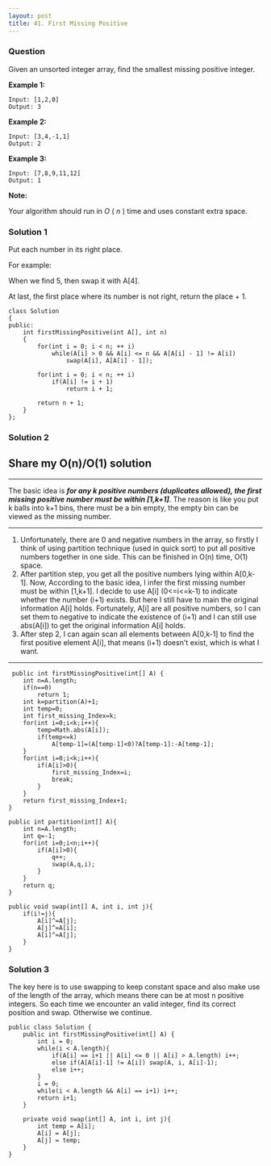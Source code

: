 ```yaml
---
layout: post
title: 41. First Missing Positive
---
```

### Question
Given an unsorted integer array, find the smallest missing positive integer.

 **Example 1:**

    
    
    Input: [1,2,0]
    Output: 3
    

**Example 2:**

    
    
    Input: [3,4,-1,1]
    Output: 2
    

**Example 3:**

    
    
    Input: [7,8,9,11,12]
    Output: 1
    

**Note:**

Your algorithm should run in _O_ ( _n_ ) time and uses constant extra space.

### Solution 1
Put each number in its right place.

For example:

When we find 5, then swap it with A[4].

At last, the first place where its number is not right, return the place + 1.

    
    
    class Solution
    {
    public:
        int firstMissingPositive(int A[], int n)
        {
            for(int i = 0; i < n; ++ i)
                while(A[i] > 0 && A[i] <= n && A[A[i] - 1] != A[i])
                    swap(A[i], A[A[i] - 1]);
            
            for(int i = 0; i < n; ++ i)
                if(A[i] != i + 1)
                    return i + 1;
            
            return n + 1;
        }
    };


### Solution 2
## Share my O(n)/O(1) solution

* * *

The basic idea is ***for any k positive numbers (duplicates allowed), the
first missing positive number must be within [1,k+1]***. The reason is like
you put k balls into k+1 bins, there must be a bin empty, the empty bin can be
viewed as the missing number.

* * *

  1. Unfortunately, there are 0 and negative numbers in the array, so firstly I think of using partition technique (used in quick sort) to put all positive numbers together in one side. This can be finished in O(n) time, O(1) space.
  2. After partition step, you get all the positive numbers lying within A[0,k-1]. Now, According to the basic idea, I infer the first missing number must be within [1,k+1]. I decide to use A[i] (0<=i<=k-1) to indicate whether the number (i+1) exists. But here I still have to main the original information A[i] holds. Fortunately, A[i] are all positive numbers, so I can set them to negative to indicate the existence of (i+1) and I can still use abs(A[i]) to get the original information A[i] holds.
  3. After step 2, I can again scan all elements between A[0,k-1] to find the first positive element A[i], that means (i+1) doesn't exist, which is what I want.

* * *
    
    
     public int firstMissingPositive(int[] A) {
        int n=A.length;
        if(n==0)
            return 1;
        int k=partition(A)+1;
        int temp=0;
        int first_missing_Index=k;
        for(int i=0;i<k;i++){
            temp=Math.abs(A[i]);
            if(temp<=k)
                A[temp-1]=(A[temp-1]<0)?A[temp-1]:-A[temp-1];
        }
        for(int i=0;i<k;i++){
            if(A[i]>0){
                first_missing_Index=i;
                break;
            }
        }
        return first_missing_Index+1;
    }
    
    public int partition(int[] A){
        int n=A.length;
        int q=-1;
        for(int i=0;i<n;i++){
            if(A[i]>0){
                q++;
                swap(A,q,i);
            }
        }
        return q;
    }
    
    public void swap(int[] A, int i, int j){
        if(i!=j){
            A[i]^=A[j];
            A[j]^=A[i];
            A[i]^=A[j];
        }
    }


### Solution 3
The key here is to use swapping to keep constant space and also make use of
the length of the array, which means there can be at most n positive integers.
So each time we encounter an valid integer, find its correct position and
swap. Otherwise we continue.

    
    
    public class Solution {
        public int firstMissingPositive(int[] A) {
            int i = 0;
            while(i < A.length){
                if(A[i] == i+1 || A[i] <= 0 || A[i] > A.length) i++;
                else if(A[A[i]-1] != A[i]) swap(A, i, A[i]-1);
                else i++;
            }
            i = 0;
            while(i < A.length && A[i] == i+1) i++;
            return i+1;
        }
        
        private void swap(int[] A, int i, int j){
            int temp = A[i];
            A[i] = A[j];
            A[j] = temp;
        }
    }



